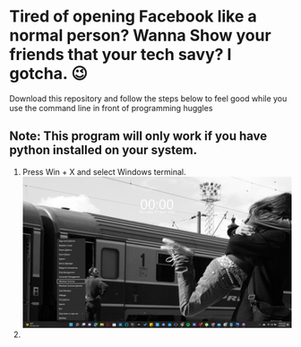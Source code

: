 # Tired of opening Facebook like a normal person? Wanna Show your friends that your tech savy? I gotcha. 😉
 Download this repository and follow the steps below to feel good while you use the command line in front of 
programming huggles
## Note: This program will only work if you have python installed on your system.
1. Press Win + X and select Windows terminal. 
![Press Win + X and select windows terminal](photo1.png "photo1")
2. 

